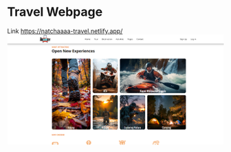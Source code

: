# Travel Webpage
  Link https://natchaaaa-travel.netlify.app/
![ตัวอย่างภาพ](./src/picture/preview.png)